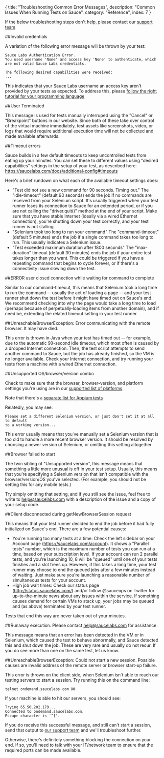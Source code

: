{
  title: "Troubleshooting Common Error Messages",
  description: "Common Issues When Running Tests on Sauce",
  category: "Reference",
  index: 7
}

If the below troubleshooting steps don't help, please contact our
[support team](help@saucelabs.com).


##Invalid credentials

A variation of the following error message will be thrown by your test:
```
Sauce Labs Authentication Error.
You used username 'None' and access key 'None' to authenticate, which are not valid Sauce Labs credentials.

The following desired capabilities were received:
...
```

This indicates that your Sauce Labs username an access key aren't provided by
your tests as expected. To address this, please [follow the right tutorial for
your programming language](https://docs.saucelabs.com/)


##User Terminated

This message is used for tests manually interruped using the "Cancel" or
"Breakpoint" buttons in our website. Since both of these take over control of
the virtual machine immediately, test assets like screenshots, video, or logs
that would require additional execution time will not be collected and made
available afterwards.


##Timeout errors

Sauce builds in a few default timeouts to keep uncontrolled tests from eating up
your minutes. You can set these to different values using "desired capabilities"
settings in the setup of your test, as described here:
https://saucelabs.com/docs/additional-config#timeouts

Here's a brief rundown on what each of the available timeout settings does:
* "Test did not see a new command for 90 seconds. Timing out." The
  "idle-timeout" (default 90 seconds) ends the job if no commands are received
  from your Selenium script.  It's usually triggered when your test runner loses
  its connection to Sauce for an extended period, or if you are not calling the
  "driver.quit()" method at the end of your script. Make sure that you have
  stable Internet (ideally via a wired Ethernet connection), you're shutting
  down your test correctly, and your test runner is not stalling.
* "Selenium took too long to run your command" The "command-timeout" (default
  5 minutes) ends the job if a single command takes too long to run.  This
  usually indicates a Selenium issue.
* "Test exceeded maximum duration after 1800 seconds" The "max-duration" timeout
  (default 30 minutes) ends the job if your entire test takes longer than you
  want.  This could be triggered if you have a repeating command that begins to
  cycle forever, or if there's a connectivity issue slowing down the test.


##ERROR user closed connection while waiting for command to complete

Similar to our command-timeout, this means that Selenium took a long time to run
the command -- usually the act of loading a page -- and your test runner shut
down the test before it might have timed out on Sauce's end. We recommend
checking into why the page would take a long time to load (perhaps because of
perpetually-loading items from another domain), and if need be, extending the
related timeout setting in your test runner.


##UnreachableBrowserException: Error communicating with the remote browser. It may have died.

This error is thrown in Java when your test has timed out -- for example, due to
the automatic 90-second idle timeout, which most often is caused by a dropped
Internet connection. Then, the test script attempts to send another command to
Sauce, but the job has already finished, so the VM is no longer available. Check
your Internet connection, and try running your tests from a machine with a wired
Ethernet connection.


##Unsupported OS/browser/version combo

Check to make sure that the browser, browser-version, and platform settings
you're using are in our
[supported list of platforms](https://saucelabs.com/docs/platforms)

Note that there's a
[separate list for Appium tests](https://saucelabs.com/docs/platforms/appium)

Relatedly, you may see:

```The requested combination of browser, version and OS is unsupported by the Selenium version requested and would lead to a test failure.
Please set a different Selenium version, or just don't set it at all to default
to a working version...
```

This error usually means that you've manually set a Selenium version that is too
old to handle a more recent browser version. It should be resolved by choosing
a newer version of Selenium, or omitting this setting altogether.


##Browser failed to start

The twin sibling of "Unsupported version", this message means that something
a little more unusual is off in your test setup. Usually, this means that you're
specifying a Selenium version that isn't compatible with the browser/version/OS
you've selected. (For example, you should not be setting this for any mobile
tests.)

Try simply omitting that setting, and if you still see the issue, feel free to
write to help@saucelabs.com with a description of the issue and a copy of your
setup code.


##Client disconnected during getNewBrowserSession request

This means that your test runner decided to end the job before it had fully
initialized on Sauce's end. There are a few potential causes:
* You're running too many tests at a time: Check the left sidebar on your
  Account page (https://saucelabs.com/account). It shows a "Parallel tests"
  number, which is the maximum number of tests you can run at a time, based on
  your subscription level. If your account can run 2 parallel tests, and you're
  launching 10, 8 will be "queued" until one of your tests finishes and a slot
  frees up. However, if this takes a long time, your test runner may choose to
  end the queued jobs after a few minutes instead of waiting. Just make sure
  you're launching a reasonable number of simultaneous tests for your account.
* High job wait times: Check our status page (http://status.saucelabs.com/)
  and/or follow @sauceops on Twitter for up-to-the-minute news about any issues
  within the service. If something causes demand for certain VMs to stack up,
  your jobs may be queued and (as above) terminated by your test runner.

Tests that end this way are never taken out of your minutes.


##Runaway execution. Please contact help@saucelabs.com for assistance.

This message means that an error has been detected in the VM or in Selenium,
which caused the test to behave abnormally, and Sauce detected this and shut
down the job. These are very rare and usually do not recur. If you do see more
than one on the same test, let us know.


##UnreachableBrowserException: Could not start a new session. Possible causes are invalid address of the remote server or browser start-up failure.

This error is thrown on the client side, when Selenium isn't able to reach our
testing servers to start a session. Try running this on the command line:
```
telnet ondemand.saucelabs.com 80
```

If your machine is able to hit our servers, you should see:
```
Trying 65.50.202.179...
Connected to ondemand.saucelabs.com.
Escape character is '^]'.
```

If you do receive this successful message, and still can't start a session, send
that output to [our support team](help@saucelabs.com) and we'll troubleshoot
further.

Otherwise, there's definitely something blocking the connection on your end. If
so, you'll need to talk with your IT/network team to ensure that the required
ports can be made available.
